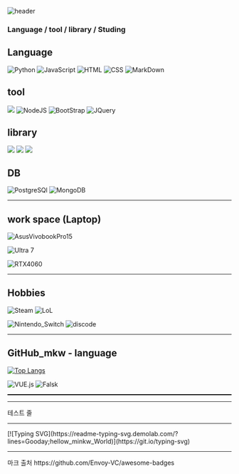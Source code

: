 ![header](https://capsule-render.vercel.app/api?type=Transparent&color=auto&height=300&section=header&text=Hi&fontSize=90)


###             Language / tool / library / Studing

##             Language
![Python](https://img.shields.io/badge/Python-14354C?style=for-the-badge&logo=python&logoColor=white)     <!-- python -->
![JavaScript](https://img.shields.io/badge/JavaScript-F7DF1E?style=for-the-badge&logo=JavaScript&logoColor=white)
![HTML](https://img.shields.io/badge/HTML-239120?style=for-the-badge&logo=html5&logoColor=white)
![CSS](https://img.shields.io/badge/CSS-239120?&style=for-the-badge&logo=css3&logoColor=white)
![MarkDown](https://img.shields.io/badge/Markdown-000000?style=for-the-badge&logo=markdown&logoColor=white)
<br />
##             tool
<img src="https://img.shields.io/badge/react-20232a.svg?style=for-the-badge&logo=react&logoColor=61DAFB" />       <!-- react -->
![NodeJS](https://img.shields.io/badge/Node.js-43853D?style=for-the-badge&logo=node.js&logoColor=white)
![BootStrap](https://img.shields.io/badge/Bootstrap-563D7C?style=for-the-badge&logo=bootstrap&logoColor=white)
![JQuery](https://img.shields.io/badge/jQuery-0769AD?style=for-the-badge&logo=jquery&logoColor=white)
<br />
##             library
<img src="https://img.shields.io/badge/jupyter-F37626.svg?style=for-the-badge&logo=jupyter&logoColor=white" />    <!-- jupyter --> <img src="https://img.shields.io/badge/numpy-013243.svg?style=for-the-badge&logo=numpy&logoColor=white" />    <!-- numpy -->
<img src="https://img.shields.io/badge/pandas-150458.svg?style=for-the-badge&logo=pandas&logoColor=white" />     <!-- pandas -->
<br />
##             DB
![PostgreSQl](https://img.shields.io/badge/PostgreSQL-316192?style=for-the-badge&logo=postgresql&logoColor=white)
![MongoDB](https://img.shields.io/badge/MongoDB-4EA94B?style=for-the-badge&logo=mongodb&logoColor=white)


<hr />

##              work space (Laptop)

![AsusVivobookPro15](https://img.shields.io/badge/Windows-ASUS_VivoBookPro15-0078D6?style=for-the-badge&logo=windows&logoColor=white)

![Ultra 7](https://img.shields.io/badge/Intel-Core_Utral7_155H_10th-0071C5?style=for-the-badge&logo=intel&logoColor=white)

![RTX4060](https://img.shields.io/badge/NVIDIA-RTX4060-76B900?style=for-the-badge&logo=nvidia&logoColor=white)

<hr />

##              Hobbies

![Steam](https://img.shields.io/badge/Steam-000000?style=for-the-badge&logo=steam&logoColor=white)
![LoL](https://img.shields.io/badge/Riot_Games-D32936?style=for-the-badge&logo=riot-games&logoColor=white)

![Nintendo_Switch](https://img.shields.io/badge/Nintendo_Switch-E60012?style=for-the-badge&logo=nintendo-switch&logoColor=white)
![discode](https://img.shields.io/badge/Discord-7289DA?style=for-the-badge&logo=discord&logoColor=white)

<hr />

##               GitHub_mkw - language

[![Top Langs](https://github-readme-stats.vercel.app/api/top-langs/?username=minkyoungwon)](https://github.com/minkyoungwon/github-readme-stats)


![VUE.js](https://img.shields.io/badge/Vue.js-35495E?style=for-the-badge&logo=vue.js&logoColor=4FC08D)
![Falsk](https://img.shields.io/badge/Flask-000000?style=for-the-badge&logo=flask&logoColor=white)

<div style="border-bottom: 2px solid black; width: 100%;"></div>

<hr />

테스트 줄

<hr />
[![Typing SVG](https://readme-typing-svg.demolab.com/?lines=Gooday;hellow_minkw_World)](https://git.io/typing-svg)
<hr />
마크 출처 https://github.com/Envoy-VC/awesome-badges
